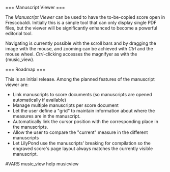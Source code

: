 === Manuscript Viewer ===

The *Manuscript Viewer* can be used to have the to-be-copied score open in
Frescobaldi.  Initially this is a simple tool that can only display single PDF
files, but the viewer will be significantly enhanced to become a powerful
editorial tool.

Navigating is currently possible with the scroll bars and by dragging the image
with the mouse, and zooming can be achieved with *Ctrl* and the mouse wheel.
*Ctrl*-clicking accesses the magnifyer as with the {music_view}.

=== Roadmap ===

This is an initial release. Among the planned features of the manuscript viewer are:

* Link manuscripts to score documents (so manuscripts are opened automatically
  if available)
* Manage multiple manuscripts per score document
* Let the user define a "grid" to maintain information about where the measures
  are in the manuscript.
* Automatically link the cursor position with the corresponding place in the
  manuscripts.
* Allow the user to compare the "current" measure in the different manuscripts
* Let LilyPond use the manuscripts' breaking for compilation so the engraved score's
  page layout always matches the currently visible manuscript.

#VARS
music_view help musicview
